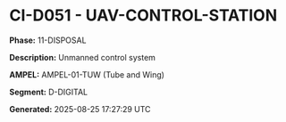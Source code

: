 # CI-D051 - UAV-CONTROL-STATION

**Phase:** 11-DISPOSAL

**Description:** Unmanned control system

**AMPEL:** AMPEL-01-TUW (Tube and Wing)

**Segment:** D-DIGITAL

**Generated:** 2025-08-25 17:27:29 UTC
